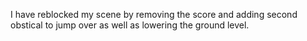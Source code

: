 I have reblocked my scene by removing the score and adding second obstical to jump over as well as lowering the ground level.